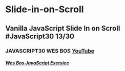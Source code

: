 # Slide-in-on-Scroll
## Vanilla JavaScript Slide In on Scroll  #JavaScript30 13/30
### JAVASCRIPT30 WES BOS [YouTube](https://www.youtube.com/watch?v=uzRsENVD3W8&list=PLu8EoSxDXHP6CGK4YVJhL_VWetA865GOH&index=13)


##### [Wes Bos JavaScript Exersice](https://javascript30.com/)
